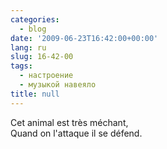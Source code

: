 ```yaml
---
categories:
  - blog
date: '2009-06-23T16:42:00+00:00'
lang: ru
slug: 16-42-00
tags:
  - настроение
  - музыкой навеяло
title: null
---
```




Cet animal est très méchant,  
Quand on l'attaque il se défend.
